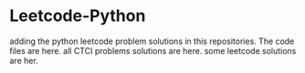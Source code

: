 # Leetcode-Python
adding the python leetcode problem solutions in this repositories. 
The code files are here.
all CTCI problems solutions are here.
some leetcode solutions are her.




























































































































































































































































































































































































































































































































